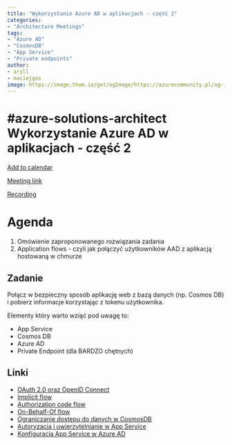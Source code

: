 ```yaml
---
title: "Wykorzystanie Azure AD w aplikacjach - część 2"
categories:
- "Architecture Meetings"
tags:
- "Azure AD"
- "CosmosDB"
- "App Service"
- "Private endpoints"
author:
- aryll
- maciejgos
image: https://image.thum.io/get/ogImage/https://azurecommunity.pl/og-image/azure-solutions-architect-qa-aad-part2
---
```


# #azure-solutions-architect Wykorzystanie Azure AD w aplikacjach - część 2

[Add to calendar](https://bit.ly/3loHI9n)

[Meeting link](https://bit.ly/36jLuwk)

[Recording](https://www.youtube.com/watch?v=LVDt0l-u8Y8)

# Agenda
1. Omówienie zaproponowanego rozwiązania zadania
2. Application flows - czyli jak połączyć użytkowników AAD z aplikacją hostowaną w chmurze

## Zadanie
Połącz w bezpieczny sposób aplikację web z bazą danych (np. Cosmos DB) i pobierz informacje korzystając z tokenu użytkownika.

Elementy który warto wziąć pod uwagę to:
- App Service
- Cosmos DB
- Azure AD
- Private Endpoint (dla BARDZO chętnych)


## Linki
- [OAuth 2.0 oraz OpenID Connect](https://docs.microsoft.com/en-us/azure/active-directory/develop/active-directory-v2-protocols)
- [Implicit flow](https://docs.microsoft.com/en-us/azure/active-directory/develop/v2-oauth2-implicit-grant-flow)
- [Authorization code flow](https://docs.microsoft.com/en-us/azure/active-directory/develop/v2-oauth2-auth-code-flow)
- [On-Behalf-Of flow](https://docs.microsoft.com/en-us/azure/active-directory/develop/v2-oauth2-on-behalf-of-flow)
- [Ograniczanie dostępu do danych w CosmosDB](https://docs.microsoft.com/en-us/azure/cosmos-db/secure-access-to-data)
- [Autoryzacja i uwierzytelnianie w App Service](https://docs.microsoft.com/en-us/azure/app-service/app-service-authentication-how-to)
- [Konfiguracja App Service w Azure AD](https://docs.microsoft.com/en-us/azure/app-service/configure-authentication-provider-aad)